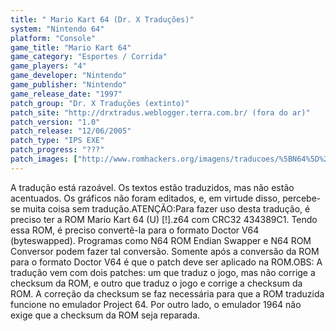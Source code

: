 ```yaml
---
title: " Mario Kart 64 (Dr. X Traduções)"
system: "Nintendo 64"
platform: "Console"
game_title: "Mario Kart 64"
game_category: "Esportes / Corrida"
game_players: "4"
game_developer: "Nintendo"
game_publisher: "Nintendo"
game_release_date: "1997"
patch_group: "Dr. X Traduções (extinto)"
patch_site: "http://drxtradus.weblogger.terra.com.br/ (fora do ar)"
patch_version: "1.0"
patch_release: "12/06/2005"
patch_type: "IPS EXE"
patch_progress: "???"
patch_images: ["http://www.romhackers.org/imagens/traducoes/%5BN64%5D%20Mario%20Kart%2064%20-%20Dr.%20X%20-%201.jpg","http://www.romhackers.org/imagens/traducoes/%5BN64%5D%20Mario%20Kart%2064%20-%20Dr.%20X%20-%202.jpg","http://www.romhackers.org/imagens/traducoes/%5BN64%5D%20Mario%20Kart%2064%20-%20Dr.%20X%20-%203.jpg"]
---
```

A tradução está razoável. Os textos estão traduzidos, mas não estão acentuados. Os gráficos não foram editados, e, em virtude disso, percebe-se muita coisa sem tradução.ATENÇÃO:Para fazer uso desta tradução, é preciso ter a ROM Mario Kart 64 (U) [!].z64 com CRC32 434389C1. Tendo essa ROM, é preciso convertê-la para o formato Doctor V64 (byteswapped). Programas como N64 ROM Endian Swapper e N64 ROM Conversor podem fazer tal conversão. Somente após a conversão da ROM para o formato Doctor V64 é que o patch deve ser aplicado na ROM.OBS: A tradução vem com dois patches: um que traduz o jogo, mas não corrige a checksum da ROM, e outro que traduz o jogo e corrige a checksum da ROM. A correção da checksum se faz necessária para que a ROM traduzida funcione no emulador Project 64. Por outro lado, o emulador 1964 não exige que a checksum da ROM seja reparada.